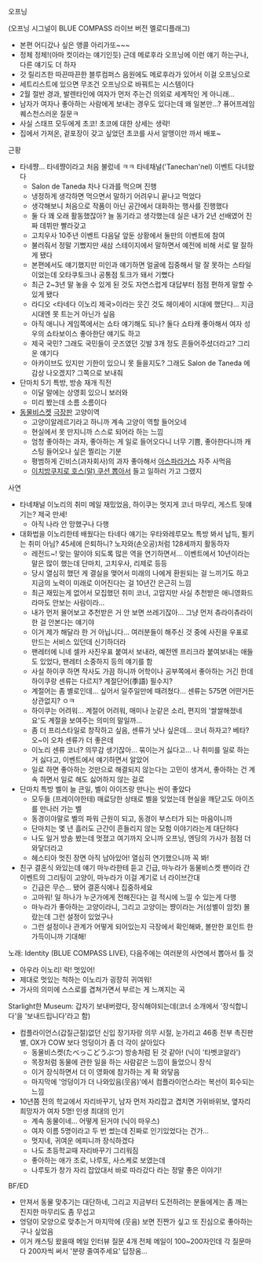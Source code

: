 오프닝

(오프닝 시그널이 BLUE COMPASS 라이브 버전 멜로디플래그)
- 본편 어디갔나 싶은 앵콜 아리가또~~~
- 정체 정체!(아마 컷이라는 얘기인듯) 근데 메로후라 오프닝에 이런 얘기 하는구나, 다른 얘기도 더 하자
- 갓 릴리즈한 따끈따끈한 블루컴퍼스 음원에도 메로후라가 있어서 이걸 오프닝으로
- 세트리스트에 있으면 무조건 오프닝으로 바꿔트는 시스템이다
- 2월 절반 경과, 발렌타인에 여자가 먼저 주는건 의외로 세계적인 게 아니래... 
- 남자가 여자나 좋아하는 사람에게 보내는 경우도 있다는데 왜 일본만...? 퓨어프레임퀘스천스러운 질문ㅋ
- 사실 스태프 모두에게 초코! 초코에 대한 상세는 생략!
- 집에서 가져온, 겉포장이 갖고 싶었던 초코를 사서 알맹이만 까서 배포~

근황
- 타네쨩... 타네쨩이라고 처음 불렀네 ㅋㅋ 타네채널('Tanechan'nel) 이벤트 다녀왔다
  - Salon de Taneda 차나 다과를 먹으며 진행
  - 냉정하게 생각하면 먹으면서 말하기 어려우니 끝나고 먹었다
  - 생각해보니 처음으로 작품이 아닌 공간에서 대화하는 행사를 진행했다
  - 둘 다 꽤 오래 활동했잖아? 늘 동기라고 생각했는데 실은 내가 2년 선배였어 진짜 데뷔만 빨라갖고
  - 고치우사 10주년 이벤트 다음달 앞둔 상황에서 둘만의 이벤트에 참여
  - 불러줘서 정말 기뻤지만 새삼 스테이지에서 말하면서 예전에 비해 서로 말 잘하게 됐다
  - 본편에서도 얘기했지만 미인과 얘기하면 얼굴에 집중해서 말 잘 못하는 스타일이었는데 오타쿠토크나 공통점 토크가 돼서 기뻤다
  - 최근 2~3년 말 놓을 수 있게 된 것도 자연스럽게 대답부터 점점 편하게 말할 수 있게 됐다
  - 라디오 <타네다 이노리 제국>이라는 웃긴 것도 헤이세이 시대에 했단다... 지금 시대엔 못 트는거 아닌가 싶음
  - 아직 애니나 게임쪽에서는 쇼타 얘기해도 되나? 둘다 쇼타캐 좋아해서 여자 성우의 쇼타보이스 좋아한단 얘기도 하고
  - 제국 국민? 그래도 국민들이 굿즈였던 깃발 3개 정도 흔들어주셨더라고? 그리운 얘기다
  - 아카이브도 있지만 기한이 있으니 못 들을지도? 그래도 Salon de Taneda 에 감상 나오겠지? 그쪽으로 보내줘
- 단마치 5기 특방, 방송 재개 직전
  - 이달 말에는 상영회 있으니 보러와
  - 미리 봤는데 소름 소름이다
- [동물비스켓](https://www.ginbis.co.jp/product/tabekko.html) [극장판](https://tabekko-movie.com/) 고양이역
  - 고양이알레르기라고 하니까 계속 고양이 역할 들어오네
  - 현실에서 못 만지니까 스스로 되어라 하는 느낌
  - 엄청 좋아하는 과자, 좋아하는 게 일로 들어오다니 너무 기쁨, 좋아한다니까 캐스팅 들어오나 싶은 찔리는 기분
  - 평범하게 긴비스(과자회사)의 과자 좋아해서 [아스파라거스](https://www.ginbis.co.jp/product/aspara.html) 자주 사먹음
  - [이치방쿠지로 호스(말) 쿠션 뽑아서](https://x.com/inoriminase/status/1466060000539729922) 들고 일하러 가고 그랬지

사연
- 타네채널 이노리의 취미 메일 재밌었음, 하이쿠는 멋지게 코너 마무리, 게스트 뒷얘기는? 제국 만세!
  - 아직 나라 안 망했구나 다행
- 대화법을 이노리한테 배웠다는 타네다 얘기는 우타와레루모노 특방 봐서 납득, 묄키는 취미 아님? 45세에 은퇴하니? 노자와(손오공)처럼 128세까지 활동하자
  - 레전드~! 맞는 말이야 되도록 많은 역을 연기하면서... 이벤트에서 10년이라는 말은 많이 했는데 단마치, 고치우사, 리제로 등등
  - 당시 열심히 했던 게 결실을 맺어서 미래의 나에게 환원되는 걸 느끼기도 하고 지금의 노력이 미래로 이어진다는 걸 10년간 은근히 느낌
  - 최근 재밌는게 없어서 모집했던 취미 코너, 고맙지만 사실 추천받은 애니영화드라마도 안보는 사람이라...
  - 내가 먼저 물어보고 추천받은 거 안 보면 쓰레기잖아... 그냥 먼저 츄라이츄라이 한 걸 안본다는 얘기야
  - 이거 제가 해달라 한 거 아닙니다... 여러분들이 해주신 것 중에 사진을 우표로 만드는 서비스 있던데 신기하더라
  - 팬레터에 니네 셀카 사진우표 붙여서 보내라, 예전엔 프리크라 붙여보내는 애들도 있었다, 팬레터 소중하지 등의 얘기를 함
  - 사실 하이쿠 하면 작사도 가끔 하니까 어학이나 공부쪽에서 좋아하는 거긴 한데 하이쿠랑 센류는 다르지? 계절단어(季語) 필수지?
  - 계절어는 좀 별로인데... 싶어서 일주일만에 때려쳤다... 센류는 575면 어떤거든 상관없지? ㅇㅋ
  - 하이쿠는 어려워... 계절어 어려워, 매미나 눈같은 소리, 편지의 '쌀쌀해졌네요'도 계절을 보여주는 의미의 말일까... 
  - 좀 더 프리스타일로 창작하고 싶음, 센류가 낫나 싶은데... 코너 하자고? 베타? 오~이 오차 센류가 더 좋은데
  - 이노리 센류 코너? 의무감 생기잖아... 묶이는거 싫다고... 나 취미를 일로 하는거 싫다고, 이벤트에서 얘기하면서 알았어
  - 일로 하면 좋아하는 것만으로 해결되지 않는다는 고민이 생겨서, 좋아하는 건 계속 하면서 일로 해도 싫어하지 않는 걸로
- 단마치 특방 벨이 늘 큰일, 벨이 아이즈랑 만나는 씬이 좋았다
  - 모두들 (프레이야한테) 매료당한 상태로 벨을 잊었는데 현실을 깨닫고도 아이즈를 만나러 가는 벨
  - 동경이야말로 벨의 파워 근원이 되고, 동경이 부스터가 되는 마음이니까
  - 단마치는 몇 년 흘러도 근간이 흔들리지 않는 모험 이야기라는게 대단하다
  - 나도 일거 방송 봤는데 멋졌고 여기까지 오니까 오프닝, 엔딩의 가사가 점점 더 와닿더라고
  - 헤스티아 멋진 장면 아직 남아있어! 열심히 연기했으니까 꼭 봐!
- 친구 결혼식 와있는데 얘기 마누라한테 듣고 긴급, 마누라가 동물비스켓 팬이라 간 이벤트의 그리팅이 고양이, 마누라가 이걸 계기로 너 라이브간대
  - 긴급은 무슨... 됐어 결혼식에나 집중하세요
  - 고마워! 일 하나가 누군가에게 전해진다는 걸 적시에 느낄 수 있는게 다행
  - 마누라가 좋아하는 고양이라니, 그리고 고양이는 쨩이라는 거(성별이 암컷) 몰랐는데 그런 설정이 있었구나
  - 그런 설정이나 관계가 어떻게 되어있는지 극장에서 확인해봐, 볼만한 포인트 한가득이니까 기대해!

노래: Identity (BLUE COMPASS LIVE), 다음주에는 여러분의 사연에서 뽑아서 틀 것
- 아우라 이노리! 락! 멋있어!
- 제대로 멋있는 척하는 이노리가 굉장히 귀여워! 
- 가사의 의미에 스스로를 겹쳐가면서 부르는 게 느껴지는 곡

Starlight한 Museum: 갑자기 보내버렸다, 장식해야되는데(코너 소개에서 '장식합니다'을 '보내드립니다'라고 함)
- 컴플라이언스(갑질근절)없던 신입 장기자랑 의무 시절, 눈가리고 46종 전부 촉진판별, OX가 COW 보다 엉덩이가 좀 더 각이 살아있다
  - 동물비스켓(たべっこどうぶつ) 방송처럼 된 것 같아! (닉이 '타벳코알라')
  - 목장처럼 동물에 관한 일을 하는 사람같은 느낌이 들었으니 장식
  - 이거 장식하면서 더 이 영화에 참가하는 게 확 와닿음
  - 마지막에 '엉덩이가 더 나와있음(웃음)'에서 컴플라이언스라는 복선이 회수되는 느낌
- 10년쯤 전의 학교에서 자리바꾸기, 남자 먼저 자리잡고 겹치면 가위바위보, 옆자리 희망자가 여자 5명! 인생 최대의 인기
  - 계속 동물이네... 어떻게 된거야 (닉이 마우스)
  - 여자 이름 5명이라고 두 번 썼는데 진짜로 인기있었다는 건가...
  - 멋지네, 귀여운 에피니까 장식하겠다
  - 나도 초등학교때 자리바꾸기 그리워짐
  - 좋아하는 애가 조로, 나루토, 사스케로 보였는데
  - 나루토가 창가 자리 잡았대서 바로 따라갔다 라는 정말 좋은 이야기!

BF/ED
- 만져서 동물 맞추기는 대단하네, 그리고 지금부터 도전하려는 분들에게는 좀 깨는 진지한 마무리도 좀 무섭고
- 엉덩이 모양으로 맞추는거 마지막에 (웃음) 보면 진짠가 싶고 또 진심으로 좋아하는구나 싶었음
- 이거 캐스팅 왔을때 메일 인터뷰 질문 4개 전체 메일이 100~200자인데 각 질문마다 200자씩 써서 '분량 줄여주세요' 답장옴...
